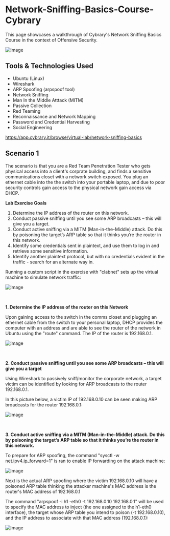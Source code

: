 # Network-Sniffing-Basics-Course-Cybrary

This page showcases a walkthrough of Cybrary's Network Sniffing Basics Course in the context of Offensive Security.

![image](https://github.com/gervguerrero/Network-Sniffing-Basics-Course-Cybrary/assets/140366635/bbedaed2-2100-4992-9cc7-2599900e8928)

## Tools & Technologies Used 

- Ubuntu (Linux)
- Wireshark
- ARP Spoofing (arpspoof tool)
- Network Sniffing
- Man In the Middle Atttack (MITM)
- Passive Collection 
- Red Teaming
- Reconnaissance and Network Mapping
- Password and Credential Harvesting
- Social Engineering
  
https://app.cybrary.it/browse/virtual-lab/network-sniffing-basics

## Scenario 1

The scenario is that you are a Red Team Penetration Tester who gets physical access into a client's corprate building, and finds a sensitive communications closet with a network switch exposed. 
You plug an ethernet cable into the the switch into your portable laptop, and due to poor security controls gain access to the physical network gain access via DHCP. 

**Lab Exercise Goals**

1. Determine the IP address of the router on this network.
2. Conduct passive sniffing until you see some ARP broadcasts – this will give you a target.
3. Conduct active sniffing via a MITM (Man-in-the-Middle) attack. Do this by poisoning the target’s ARP table so that it thinks you’re the router in this network.
4. Identify some credentials sent in plaintext, and use them to log in and retrieve some sensitive information. 
5. Identify another plaintext protocol, but with no credentials evident in the traffic - search for an alternate way in.

Running a custom script in the exercise with "clabnet" sets up the virtual machine to simulate network traffic:

![image](https://github.com/gervguerrero/Network-Sniffing-Basics-Course-Cybrary/assets/140366635/5b6667e8-7d04-4d64-8ec1-2bd01b01b829)

</br>

**1. Determine the IP address of the router on this Network**

Upon gaining access to the switch in the comms closet and plugging an ethernet cable from the switch to your personal laptop, DHCP provides the computer with an address and are able to see the router of the network in Ubuntu using the "route" command. The IP of the router is 192.168.0.1.

![image](https://github.com/gervguerrero/Network-Sniffing-Basics-Course-Cybrary/assets/140366635/b15f6b57-97c4-4efd-aff2-5a85d3621fab)

</br>

**2. Conduct passive sniffing until you see some ARP broadcasts – this will give you a target**

Using Wireshark to passively sniff/monitor the corporate network, a target victim can be identified by looking for ARP broadcasts to the router 192.168.0.1.

In this picture below, a victim IP of 192.168.0.10 can be seen making ARP broadcasts for the router 192.168.0.1:

![image](https://github.com/gervguerrero/Network-Sniffing-Basics-Course-Cybrary/assets/140366635/8528bb52-1116-438c-9f0f-3ffe80cff3d6)

</br>

**3. Conduct active sniffing via a MITM (Man-in-the-Middle) attack. Do this by poisoning the target’s ARP table so that it thinks you’re the router in this network.**

To prepare for ARP spoofing, the command "sysctl -w net.ipv4.ip_forward=1" is ran to enable IP forwarding on the attack machine:

![image](https://github.com/gervguerrero/Network-Sniffing-Basics-Course-Cybrary/assets/140366635/a0a8cbc4-7135-4d66-94ca-eac77505ebee)

Next is the actual ARP spoofing where the victim 192.168.0.10 will have a poisoned ARP table thinking the attacker machine's MAC address is the router's MAC address of 192.168.0.1

The command "arpspoof -i h1 -eth0 -t 192.168.0.10 192.168.0.1" will be used to specify the MAC address to inject (the one assigned to the h1-eth0 interface), the target whose ARP table you intend to poison (-t 192.168.0.10), and the IP address to associate with that MAC address (192.168.0.1):

![image](https://github.com/gervguerrero/Network-Sniffing-Basics-Course-Cybrary/assets/140366635/ae6d6354-cde6-42e5-824d-de24b5378a0e)


